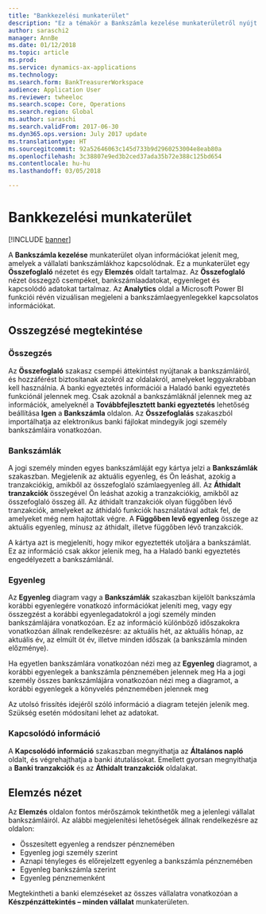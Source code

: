 ```yaml
---
title: "Bankkezelési munkaterület"
description: "Ez a témakör a Bankszámla kezelése munkaterületről nyújt tájékoztatást. Ez a munkaterület olyan információkat jelenít meg, amelyek a vállalati bankszámlákhoz kapcsolódnak, és tartalmaz egy Összefoglaló nézetet és egy Elemzés oldalt. Az Összefoglaló nézet összegző csempéket, bankszámlaadatokat, egyenleget és kapcsolódó adatokat tartalmaz. Az Analytics oldal a Microsoft Power BI funkciói révén vizuálisan megjeleni a bankszámlaegyenlegekkel kapcsolatos információkat."
author: saraschi2
manager: AnnBe
ms.date: 01/12/2018
ms.topic: article
ms.prod: 
ms.service: dynamics-ax-applications
ms.technology: 
ms.search.form: BankTreasurerWorkspace
audience: Application User
ms.reviewer: twheeloc
ms.search.scope: Core, Operations
ms.search.region: Global
ms.author: saraschi
ms.search.validFrom: 2017-06-30
ms.dyn365.ops.version: July 2017 update
ms.translationtype: HT
ms.sourcegitcommit: 92a52646063c145d733b9d2960253004e8eab80a
ms.openlocfilehash: 3c38807e9ed3b2ced37ada35b72e388c125bd654
ms.contentlocale: hu-hu
ms.lasthandoff: 03/05/2018

---
```

# <a name="bank-management-workspace"></a>Bankkezelési munkaterület

[!INCLUDE [banner](../includes/banner.md)]

A **Bankszámla kezelése** munkaterület olyan információkat jelenít meg, amelyek a vállalati bankszámlákhoz kapcsolódnak. Ez a munkaterület egy **Összefoglaló** nézetet és egy **Elemzés** oldalt tartalmaz. Az **Összefoglaló** nézet összegző csempéket, bankszámlaadatokat, egyenleget és kapcsolódó adatokat tartalmaz. Az **Analytics** oldal a Microsoft Power BI funkciói révén vizuálisan megjeleni a bankszámlaegyenlegekkel kapcsolatos információkat.

## <a name="summary-view"></a>Osszegzésé megtekintése

### <a name="summary"></a>Összegzés

Az **Összefoglaló** szakasz csempéi áttekintést nyújtanak a bankszámláiról, és hozzáférést biztosítanak azokról az oldalakról, amelyeket leggyakrabban kell használnia. A banki egyeztetés információi a Haladó banki egyeztetés funkciónál jelennek meg. Csak azoknál a bankszámláknál jelennek meg az információk, amelyeknél a **Továbbfejlesztett banki egyeztetés** lehetőség beállítása **Igen** a **Bankszámla** oldalon. Az **Összefoglalás** szakaszból importálhatja az elektronikus banki fájlokat mindegyik jogi személy bankszámláira vonatkozóan.

### <a name="bank-accounts"></a>Bankszámlák

A jogi személy minden egyes bankszámláját egy kártya jelzi a **Bankszámlák** szakaszban. Megjelenik az aktuális egyenleg, és Ön leáshat, azokig a tranzakciókig, amikből az összefoglaló számlaegyenleg áll. Az **Áthidalt tranzakciók** összegével Ön leáshat azokig a tranzakciókig, amikből az összefoglaló összeg áll. Az áthidalt tranzakciók olyan függőben lévő tranzakciók, amelyeket az áthidaló funkciók használatával adtak fel, de amelyeket még nem hajtottak végre. A **Függőben levő egyenleg** összege az aktuális egyenleg, mínusz az áthidalt, illetve függőben lévő tranzakciók.

A kártya azt is megjeleníti, hogy mikor egyeztették utoljára a bankszámlát. Ez az információ csak akkor jelenik meg, ha a Haladó banki egyeztetés engedélyezett a bankszámlánál.

### <a name="balance"></a>Egyenleg

Az **Egyenleg** diagram vagy a **Bankszámlák** szakaszban kijelölt bankszámla korábbi egyenlegére vonatkozó információkat jeleníti meg, vagy egy összegzést a korábbi egyenlegadatokról a jogi személy minden bankszámlájára vonatkozóan. Ez az információ különböző időszakokra vonatkozóan állnak rendelkezésre: az aktuális hét, az aktuális hónap, az aktuális év, az elmúlt öt év, illetve minden időszak (a bankszámla minden előzménye). 

Ha egyetlen bankszámlára vonatkozóan nézi meg az **Egyenleg** diagramot, a korábbi egyenlegek a bankszámla pénznemében jelennek meg Ha a jogi személy összes bankszámlájára vonatkozóan nézi meg a diagramot, a korábbi egyenlegek a könyvelés pénznemében jelennek meg

Az utolsó frissítés idejéről szóló információ a diagram tetején jelenik meg. Szükség esetén módosítani lehet az adatokat.

### <a name="related-information"></a>Kapcsolódó információ

A **Kapcsolódó információ** szakaszban megnyithatja az **Általános napló** oldalt, és végrehajthatja a banki átutalásokat. Emellett gyorsan megnyithatja a **Banki tranzakciók** és az **Áthidalt tranzakciók** oldalakat.

## <a name="analytics-view"></a>Elemzés nézet

Az **Elemzés** oldalon fontos mérőszámok tekinthetők meg a jelenlegi vállalat bankszámláiról. Az alábbi megjelenítési lehetőségek állnak rendelkezésre az oldalon:

-   Összesített egyenleg a rendszer pénznemében
-   Egyenleg jogi személy szerint
-   Aznapi tényleges és előrejelzett egyenleg a bankszámla pénznemében
-   Egyenleg bankszámla szerint
-   Egyenleg pénznemenként

Megtekintheti a banki elemzéseket az összes vállalatra vonatkozóan a **Készpénzáttekintés – minden vállalat** munkaterületen.

